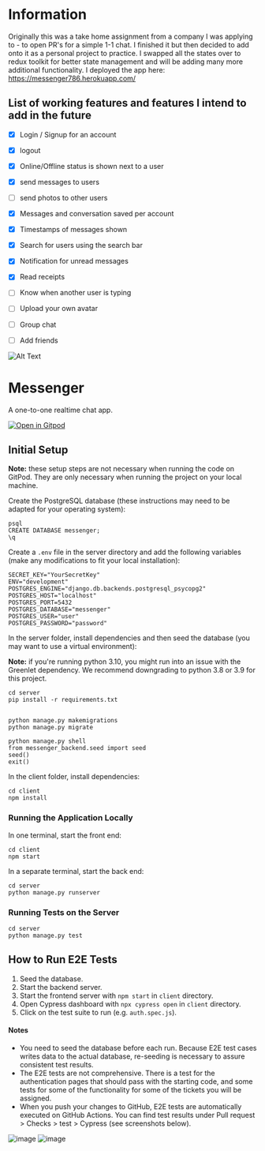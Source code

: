 # Information

Originally this was a take home assignment from a company I was applying to - to open PR's for a simple 1-1 chat. I finished it but then decided to add onto it as a personal project to practice. I swapped all the states over to redux toolkit for better state management and will be adding many more additional functionality. I deployed the app here: https://messenger786.herokuapp.com/

## List of working features and features I intend to add in the future

- [x] Login / Signup for an account
- [x] logout 
- [x] Online/Offline status is shown next to a user 
- [x] send messages to users
- [ ] send photos to other users 
- [x] Messages and conversation saved per account 
- [x] Timestamps of messages shown 
- [x] Search for users using the search bar
- [x] Notification for unread messages
- [x] Read receipts
- [ ] Know when another user is typing
- [ ] Upload your own avatar 
- [ ] Group chat
- [ ] Add friends    


![Alt Text](https://media.giphy.com/media/IWvbtEcKQ6EOUX42q0/giphy.gif)




# Messenger

A one-to-one realtime chat app.

[![Open in Gitpod](https://gitpod.io/button/open-in-gitpod.svg)](https://gitpod.io/from-referrer/)

## Initial Setup

**Note:** these setup steps are not necessary when running the code on GitPod. They are only necessary when running the project on your local machine.

Create the PostgreSQL database (these instructions may need to be adapted for your operating system):

```
psql
CREATE DATABASE messenger;
\q
```

Create a `.env` file in the server directory and add the following variables (make any modifications to fit your local installation):
```
SECRET_KEY="YourSecretKey"
ENV="development"
POSTGRES_ENGINE="django.db.backends.postgresql_psycopg2"
POSTGRES_HOST="localhost"
POSTGRES_PORT=5432
POSTGRES_DATABASE="messenger"
POSTGRES_USER="user"
POSTGRES_PASSWORD="password"

```


In the server folder, install dependencies and then seed the database (you may want to use a virtual environment):

**Note:** if you're running python 3.10, you might run into an issue with the Greenlet dependency. We recommend downgrading to python 3.8 or 3.9 for this project.


```
cd server
pip install -r requirements.txt


python manage.py makemigrations
python manage.py migrate 

python manage.py shell
from messenger_backend.seed import seed
seed()
exit()

```

In the client folder, install dependencies:

```
cd client
npm install
```

### Running the Application Locally

In one terminal, start the front end:

```
cd client
npm start
```

In a separate terminal, start the back end:

```
cd server
python manage.py runserver
```

### Running Tests on the Server
```
cd server
python manage.py test
```

## How to Run E2E Tests

1. Seed the database.
1. Start the backend server.
1. Start the frontend server with `npm start` in `client` directory.
1. Open Cypress dashboard with `npx cypress open` in `client` directory.
1. Click on the test suite to run (e.g. `auth.spec.js`).

#### Notes

- You need to seed the database before each run. Because E2E test cases writes data to
  the actual database, re-seeding is necessary to assure consistent test results.
- The E2E tests are not comprehensive.
  There is a test for the authentication pages that should pass with the starting code,
  and some tests for some of the functionality for some of the tickets you will be assigned.
- When you push your changes to GitHub, E2E tests are automatically executed on GitHub Actions.
  You can find test results under Pull request > Checks > test > Cypress (see screenshots below).

![image](https://user-images.githubusercontent.com/8978815/136117299-b45a61ce-0b5c-495f-b572-05ad80b78a28.png)
![image](https://user-images.githubusercontent.com/8978815/136119935-4b941f87-0015-48c5-b93e-5bd0bcbbd64b.png)


